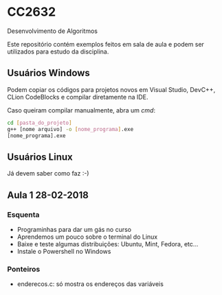 # CC2632
Desenvolvimento de Algoritmos

Este repositório contém exemplos feitos em sala de aula e podem ser utilizados
para estudo da disciplina.

## Usuários Windows
Podem copiar os códigos para projetos novos em Visual Studio, DevC++, CLion
CodeBlocks e compilar diretamente na IDE.

Caso queiram compilar manualmente, abra um *cmd*:
```BASH
cd [pasta_do_projeto]
g++ [nome arquivo] -o [nome_programa].exe
[nome_programa].exe
```

## Usuários Linux
Já devem saber como faz :-)

## Aula 1 28-02-2018
### Esquenta
- Programinhas para dar um gás no curso
- Aprendemos um pouco sobre o terminal do Linux
- Baixe e teste algumas distribuições: Ubuntu, Mint, Fedora, etc...
- Instale o Powershell no Windows

### Ponteiros
- enderecos.c: só mostra os endereços das variáveis





